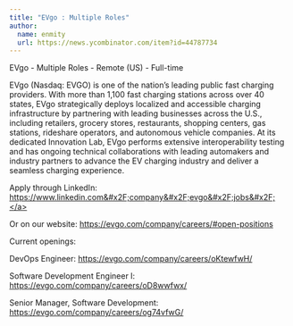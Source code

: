 ```yaml
---
title: "EVgo : Multiple Roles"
author:
  name: enmity
  url: https://news.ycombinator.com/item?id=44787734
---
```

EVgo - Multiple Roles - Remote (US) - Full-time

EVgo (Nasdaq: EVGO) is one of the nation’s leading public fast charging providers. With more than 1,100 fast charging stations across over 40 states, EVgo strategically deploys localized and accessible charging infrastructure by partnering with leading businesses across the U.S., including retailers, grocery stores, restaurants, shopping centers, gas stations, rideshare operators, and autonomous vehicle companies. At its dedicated Innovation Lab, EVgo performs extensive interoperability testing and has ongoing technical collaborations with leading automakers and industry partners to advance the EV charging industry and deliver a seamless charging experience.

Apply through LinkedIn: <a href="https:&#x2F;&#x2F;www.linkedin.com&#x2F;company&#x2F;evgo&#x2F;jobs&#x2F;" rel="nofollow">https:&#x2F;&#x2F;www.linkedin.com&#x2F;company&#x2F;evgo&#x2F;jobs&#x2F;</a>

Or on our website: <a href="https:&#x2F;&#x2F;evgo.com&#x2F;company&#x2F;careers&#x2F;#open-positions" rel="nofollow">https:&#x2F;&#x2F;evgo.com&#x2F;company&#x2F;careers&#x2F;#open-positions</a>

Current openings:

DevOps Engineer: <a href="https:&#x2F;&#x2F;evgo.com&#x2F;company&#x2F;careers&#x2F;oKtewfwH&#x2F;" rel="nofollow">https:&#x2F;&#x2F;evgo.com&#x2F;company&#x2F;careers&#x2F;oKtewfwH&#x2F;</a>

Software Development Engineer I: <a href="https:&#x2F;&#x2F;evgo.com&#x2F;company&#x2F;careers&#x2F;oD8wwfwx&#x2F;" rel="nofollow">https:&#x2F;&#x2F;evgo.com&#x2F;company&#x2F;careers&#x2F;oD8wwfwx&#x2F;</a>

Senior Manager, Software Development: <a href="https:&#x2F;&#x2F;evgo.com&#x2F;company&#x2F;careers&#x2F;og74vfwG&#x2F;" rel="nofollow">https:&#x2F;&#x2F;evgo.com&#x2F;company&#x2F;careers&#x2F;og74vfwG&#x2F;</a>
<JobApplication />
